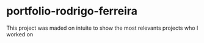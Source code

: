 # portfolio-rodrigo-ferreira
This project was maded on intuite to show the most relevants projects who I worked on
